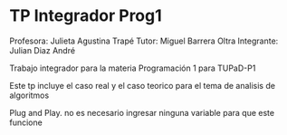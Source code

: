 # TP Integrador Prog1

Profesora: Julieta Agustina Trapé
Tutor: Miguel Barrera Oltra 
Integrante: Julian Diaz André

Trabajo integrador para la materia Programación 1 para TUPaD-P1

Este tp incluye el caso real y el caso teorico para el tema de analisis de algoritmos

Plug and Play. 
no es necesario ingresar ninguna variable para que este funcione
